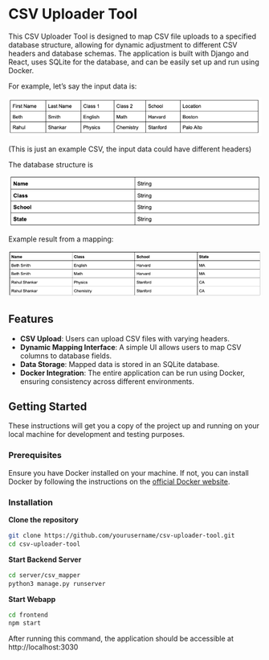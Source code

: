 # CSV Uploader Tool

This CSV Uploader Tool is designed to map CSV file uploads to a specified database structure, allowing for dynamic adjustment to different CSV headers and database schemas. The application is built with Django and React, uses SQLite for the database, and can be easily set up and run using Docker.

For example, let’s say the input data is:

![alt text](./description/image.png)

(This is just an example CSV, the input data could have different headers)

The database structure is

![alt text](./description/image-1.png)

Example result from a mapping:

![alt text](./description/image-2.png)

## Features

- **CSV Upload**: Users can upload CSV files with varying headers.
- **Dynamic Mapping Interface**: A simple UI allows users to map CSV columns to database fields.
- **Data Storage**: Mapped data is stored in an SQLite database.
- **Docker Integration**: The entire application can be run using Docker, ensuring consistency across different environments.

## Getting Started

These instructions will get you a copy of the project up and running on your local machine for development and testing purposes.

### Prerequisites

Ensure you have Docker installed on your machine. If not, you can install Docker by following the instructions on the [official Docker website](https://docs.docker.com/get-docker/).

### Installation

**Clone the repository**

```bash
git clone https://github.com/yourusername/csv-uploader-tool.git
cd csv-uploader-tool
```
**Start Backend Server**

```bash
cd server/csv_mapper
python3 manage.py runserver 
```
**Start Webapp**

```bash
cd frontend
npm start
```

After running this command, the application should be accessible at http://localhost:3030
